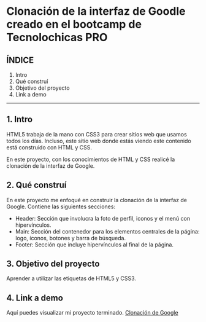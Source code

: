 # Clonación de la interfaz de Goodle creado en el bootcamp de Tecnolochicas PRO


## ÍNDICE

1. Intro 
2. Qué construí
3. Objetivo del proyecto
4. Link a demo

****

## 1. Intro
HTML5 trabaja de la mano con CSS3 para crear sitios web que usamos todos los días. Incluso, este sitio web donde estás viendo este contenido está construido con HTML y CSS.

En este proyecto, con los conocimientos de HTML y CSS realicé la clonación de la interfaz de Google.

## 2. Qué construí
En este proyecto me enfoqué en construir la clonación de la interfaz de Google.
Contiene las siguientes secciones:

* Header: Sección que involucra la foto de perfil, iconos y el menú con hipervínculos.
* Main: Sección del contenedor para los elementos centrales de la página: logo, íconos, botones y barra de búsqueda.
* Footer: Sección que incluye hipervínculos al final de la página.

## 3. Objetivo del proyecto
Aprender a utilizar las etiquetas de HTML5 y CSS3.

## 4. Link a demo
Aquí puedes visualizar mi proyecto terminado. [Clonación de Google](https://subtle-cassata-ff4367.netlify.app)

